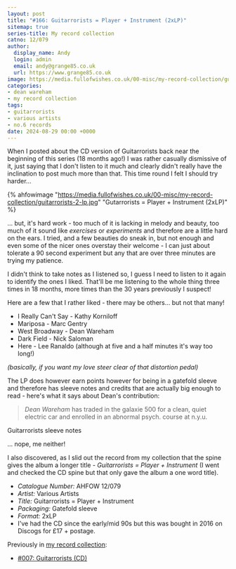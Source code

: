 ```yaml
---
layout: post
title: "#166: Guitarrorists = Player + Instrument (2xLP)"
sitemap: true
series-title: My record collection
catno: 12/079
author:
  display_name: Andy
  login: admin
  email: andy@grange85.co.uk
  url: https://www.grange85.co.uk
image: https://media.fullofwishes.co.uk/00-misc/my-record-collection/guitarrorists-2-lp.jpg
categories:
- dean wareham
- my record collection
tags:
- guitarrorists
- various artists
- no.6 records
date: 2024-08-29 00:00 +0000
---
```

When I posted about the CD version of Guitarrorists back near the beginning of this series (18 months ago!) I was rather casually dismissive of it, just saying that I don't listen to it much and clearly didn't really have the inclination to post much more than that. This time round I felt I should try harder...

{% ahfowimage "https://media.fullofwishes.co.uk/00-misc/my-record-collection/guitarrorists-2-lp.jpg" "Gutarrorists = Player + Instrument (2xLP)" %}

... but, it's hard work - too much of it is lacking in melody and beauty, too much of it sound like _exercises_ or _experiments_ and therefore are a little hard on the ears. I tried, and a few beauties do sneak in, but not enough and even some of the nicer ones overstay their welcome - I can just about tolerate a 90 second experiment but any that are over three minutes are trying my patience.

I didn't think to take notes as I listened so, I guess I need to listen to it again to identify the ones I liked. That'll be me listening to the whole thing three times in 18 months, more times than the 30 years previously I suspect!

Here are a few that I rather liked - there may be others... but not that many!

 - I Really Can't Say - Kathy Korniloff
 - Mariposa - Marc Gentry
 - West Broadway - Dean Wareham
 - Dark Field - Nick Saloman
 - Here - Lee Ranaldo (although at five and a half minutes it's way too long!)

_(basically, if you want my love steer clear of that distortion pedal)_

The LP does however earn points however for being in a gatefold sleeve and therefore has sleeve notes and credits that are actually big enough to read - here's what it says about Dean's contribution:

<blockquote>
<em>Dean Wareham</em> has traded in the galaxie 500 for a clean, quiet electric car and enrolled in an abnormal psych. course at n.y.u.
</blockquote>
<p class="caption">Guitarrorists sleeve notes</p>

... nope, me neither!

I also discovered, as I slid out the record from my collection that the spine gives the album a longer title - _Guitarrorists = Player + Instrument_ (I went and checked the CD spine but that only gave the album a one word title).


 - *Catalogue Number:* AHFOW 12/079
 - *Artist:* Various Artists
 - *Title:* Guitarrorists = Player + Instrument
 - *Packaging:* Gatefold sleeve
 - *Format:* 2xLP
 - I've had the CD since the early/mid 90s but this was bought in 2016 on Discogs for £17 + postage.

Previously in [my record collection](/category/my-record-collection):
 - [#007: Guitarrorists (CD)](/2023/02/09/my-record-collection-007-guitarrorists-cd/)

